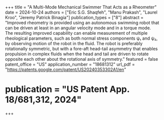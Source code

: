 +++
title = "A Multi-Mode Mechanical Swimmer That Acts as a Rheometer"
date = 2024-10-24
authors = ["Eric S.G. Shaqfeh", "Manu Prakash", "Laurel Kroo", "Jeremy Patrick Binagia"]
publication_types = ["8"]
abstract = "Improved rheometry is provided using an autonomous swimming robot that can be driven at least in an angular velocity mode and in a torque mode. The resulting improved capability can enable measurement of multiple rheological parameters, such as both normal stress components ψ₁ and ψ₂, by observing motion of the robot in the fluid. The robot is preferably rotationally symmetric, but with a fore-aft head-tail asymmetry that enables propulsion in complex fluids when the head and tail are driven to rotate opposite each other about the rotational axis of symmetry."
featured = false
patent_office = "US"
application_number = "18681312"
url_pdf = "https://patents.google.com/patent/US20240353302A1/en"
# publication = "US Patent App. 18/681,312, 2024"
+++
